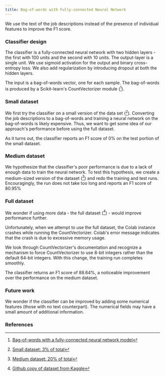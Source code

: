 ```yaml
---
title: Bag-of-words with Fully-connected Neural Network
---
```

We use the text of the job descriptions instead of the presence of individual features to improve the F1 score.

### Classifier design
The classifier is a fully-connected neural network with two hidden layers - the first with 100 units and the second with 10 units. The output-layer is a single unit. We use sigmoid activation for the output and binary cross-entropy loss. We also add regularization by introducing dropout at both the hidden layers.

The input is a bag-of-words vector, one for each sample. The bag-of-words is produced by a Scikit-learn's CountVectorizer module ([^colab1]).

### Small dataset
We first try the classifier on a small version of the data set ([^data3]). Converting the job descriptions to a bag-of-words and training a neural network on the bag-of-words is likely expensive. Thus, we want to get some idea of our approach's performance before using the full dataset.

As it turns out, the classifier reports an F1 score of 0% on the test portion of the small dataset. 

### Medium dataset
We hypothesize that the classifier's poor performance is due to a lack of enough data to train the neural network. To test this hypothesis, we create a medium-sized version of the dataset ([^data2]) and redo the training and test runs. Encouragingly, the run does not take too long and reports an F1 score of 80.95%

### Full dataset
We wonder if using more data - the full dataset ([^data1]) - would improve performance further. 

Unfortunately, when we attempt to use the full dataset, the Colab instance crashes while running the CountVectorizer. Colab's error message indicates that the crash is due to excessive memory usage.

We look through CountVectorizer's documentation and recognize a mechanism to force CountVectorizer to use 8-bit integers rather than the default 64-bit integers. With this change, the training run completes smoothly. 

The classifier returns an F1 score of 88.64%, a noticeable improvement over the performance on the medium dataset.

### Future work
We wonder if the classifier can be improved by adding some numerical features (those with no text counterpart). The numerical fields may have a small amount of additional information.

### References
[^colab1]: [Bag-of-words with a fully-connected neural network model](https://github.com/r-dube/fakejobs/blob/main/fj_fcnn.ipynb)
[^data3]: [Small dataset: 3% of total](https://github.com/r-dube/fakejobs/blob/main/data/fj_small.csv)
[^data2]: [Medium dataset: 20% of total](https://github.com/r-dube/fakejobs/blob/main/data/fj_medium.csv)
[^data1]: [Github copy of dataset from Kaggle](https://github.com/r-dube/fakejobs/blob/main/data/fake_job_postings.csv)

